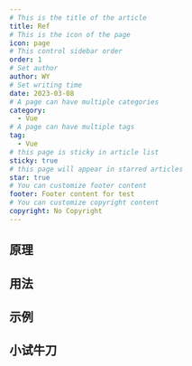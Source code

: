 ```yaml
---
# This is the title of the article
title: Ref
# This is the icon of the page
icon: page
# This control sidebar order
order: 1
# Set author
author: WY
# Set writing time
date: 2023-03-08
# A page can have multiple categories
category:
  - Vue
# A page can have multiple tags
tag:
  - Vue
# this page is sticky in article list
sticky: true
# this page will appear in starred articles
star: true
# You can customize footer content
footer: Footer content for test
# You can customize copyright content
copyright: No Copyright
---
```



<!-- more -->

## 原理

## 用法

## 示例

## 小试牛刀
